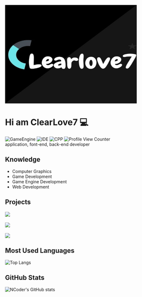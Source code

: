<img src="image/image.png"/>


# Hi am ClearLove7  💻 #
![GameEngine](https://badgen.net/badge/GameEngine/Python|App/cyan)
![IDE](https://badgen.net/badge/IDE/VS2022|VSCoder/green)
![CPP](https://badgen.net/badge/cpp/17/yellow)
![Profile View Counter](https://komarev.com/ghpvc/?username=n-c0d3r&color=red) 
\
application, font-end, back-end developer

## Knowledge ##
+ Computer Graphics
+ Game Development
+ Game Engine Development
+ Web Development

## Projects ##
<a href="https://github.com/INGTechnologies/ING">
  <img align="center" src="https://github-readme-stats.vercel.app/api/pin/?username=INGTechnologies&repo=ING&theme=github_dark" />
</a>

<br/>

<br/>

<a href="https://github.com/n-c0d3r/nide">
  <img align="center" src="https://github-readme-stats.vercel.app/api/pin/?username=n-c0d3r&repo=nide&theme=omni" />
</a>

<br/>

<br/>

<a href="https://github.com/N1ghtTeam/NFramework">
  <img align="center" src="https://github-readme-stats.vercel.app/api/pin/?username=N1ghtTeam&repo=NFramework&theme=codeSTACKr" />
</a>

## Most Used Languages ##
![Top Langs](https://github-readme-stats.vercel.app/api/top-langs/?username=n-c0d3r&theme=dark&layout=compact)

## GitHub Stats ##
![NCoder's GitHub stats](https://github-readme-stats.vercel.app/api?username=n-c0d3r&show_icons=true&theme=apprentice)
